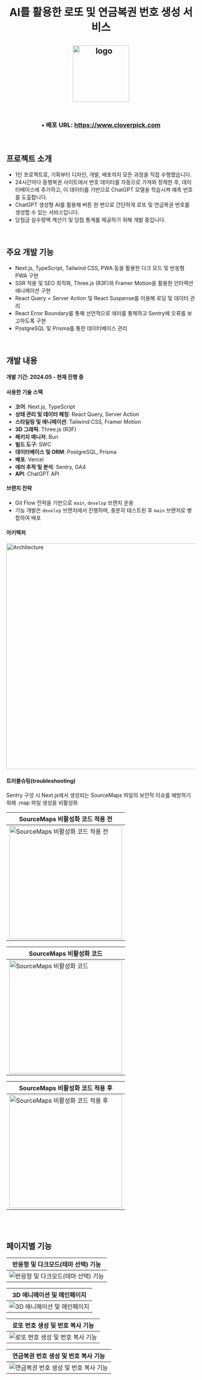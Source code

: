 <h1 align="center">
  AI를 활용한 로또 및 연금복권 번호 생성 서비스
</h1>
  
<h2 align="center">
  <img src="https://github.com/user-attachments/assets/e369a828-b98a-4acb-8087-4a9d39725004" alt="logo" width="150px"/>
  <br>
  <br>
</h2>

<h3 align="center">• 배포 URL: <a href="http://www.cloverpick.com/" target="_blank">https://www.cloverpick.com</a></h3>

<br>

## 프로젝트 소개
- 1인 프로젝트로, 기획부터 디자인, 개발, 배포까지 모든 과정을 직접 수행했습니다.
- 24시간마다 동행복권 사이트에서 번호 데이터를 자동으로 가져와 정제한 후, 데이터베이스에 추가하고, 이 데이터를 기반으로 ChatGPT 모델을 학습시켜 예측 번호를 도출합니다.
- ChatGPT 생성형 AI를 활용해 버튼 한 번으로 간단하게 로또 및 연금복권 번호를 생성할 수 있는 서비스입니다.
- 당첨금 실수령액 계산기 및 당첨 통계를 제공하기 위해 개발 중입니다.
  
<br>

## 주요 개발 기능
- Next.js, TypeScript, Tailwind CSS, PWA 등을 활용한 다크 모드 및 반응형 PWA 구현
- SSR 적용 및 SEO 최적화, Three.js (R3F)와 Framer Motion을 활용한 인터랙션 애니메이션 구현
- React Query + Server Action 및 React Suspense를 이용해 로딩 및 데이터 관리
- React Error Boundary를 통해 선언적으로 에러를 통제하고 Sentry에 오류를 보고하도록 구현
- PostgreSQL 및 Prisma를 통한 데이터베이스 관리
  
<br>

## 개발 내용
#### 개발 기간: 2024.05 - 현재 진행 중
#### 사용한 기술 스택
  - **코어**: Next.js, TypeScript
  - **상태 관리 및 데이터 페칭**: React Query, Server Action
  - **스타일링 및 애니메이션**: Tailwind CSS, Framer Motion
  - **3D 그래픽**: Three.js (R3F)
  - **패키지 매니저**: Bun
  - **빌드 도구**: SWC
  - **데이터베이스 및 ORM**: PostgreSQL, Prisma
  - **배포**: Vercel
  - **에러 추적 및 분석**: Sentry, GA4
  - **API**: ChatGPT API
#### 브랜치 전략
  - Git Flow 전략을 기반으로 `main`, `develop` 브랜치 운용
  - 기능 개발은 `develop` 브랜치에서 진행하며, 충분히 테스트된 후 `main` 브랜치로 병합하여 배포

#### 아키텍처
<img src="https://github.com/user-attachments/assets/7a30237a-ca25-4068-99dc-5a9587f0e7ec" alt="Architecture" width="600px"/>
<br>

#### 트러블슈팅(troubleshooting)
Sentry 구성 시 Next.js에서 생성되는 SourceMaps 파일의 보안적 이슈를 예방하기 위해 .map 파일 생성을 비활성화

| SourceMaps 비활성화 코드 적용 전 |
|----------|
| <img src="https://github.com/user-attachments/assets/3612c6fc-2818-49a7-b59b-e821fb7842cc" alt="SourceMaps 비활성화 코드 적용 전" width="300px"> |

| SourceMaps 비활성화 코드 |
|----------|
| <img src="https://github.com/user-attachments/assets/416efea8-d1d0-45cd-a900-45309d343097" alt="SourceMaps 비활성화 코드" width="300px"> |

| SourceMaps 비활성화 코드 적용 후 |
|----------|
| <img src="https://github.com/user-attachments/assets/116e2cd1-b355-44ad-98a1-8871544f08b2" alt="SourceMaps 비활성화 코드 적용 후" width="300px"> |

<br>
<br>

## 페이지별 기능
| 반응형 및 다크모드(테마 선택) 기능 |
|----------|
| <img src="https://github.com/user-attachments/assets/b327fa45-133f-4bdd-946f-fa03f9061378" alt="반응형 및 다크모드(테마 선택) 기능"> |

| 3D 애니메이션 및 메인페이지 |
|----------|
| <img src="https://github.com/user-attachments/assets/bf7ee86b-930d-4d02-a83e-1cc14e193b4d" alt="3D 애니메이션 및 메인페이지"> |

| 로또 번호 생성 및 번호 복사 기능 |
|----------|
| <img src="https://github.com/user-attachments/assets/95ca8a99-60f2-47ba-bfeb-78e6d9102a7a" alt="로또 번호 생성 및 번호 복사 기능"> |

| 연금복권 번호 생성 및 번호 복사 기능 |
|----------|
| <img src="https://github.com/user-attachments/assets/eee4ba44-2702-4d69-8b2e-8940af20f8f4" alt="연금복권 번호 생성 및 번호 복사 기능"> |

<br>
<br>
